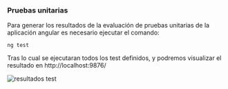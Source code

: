 ### Pruebas unitarias

Para generar los resultados de la evaluación de pruebas unitarias de la aplicación angular es necesario ejecutar el comando:

```
ng test
```

Tras lo cual se ejecutaran todos los test definidos, y podremos visualizar el resultado en http://localhost:9876/

![resultados test](C:/Users/druiz/repositorios/UM/benchmarks_solved/benchmarks/images/test.png)